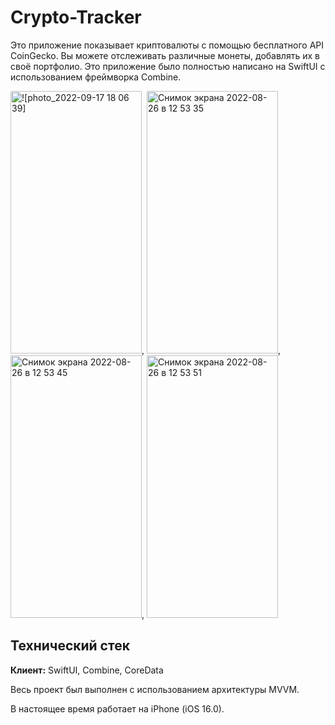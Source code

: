 # Crypto-Tracker

Это приложение показывает криптовалюты с помощью бесплатного API CoinGecko. Вы можете отслеживать различные монеты,
добавлять их в своё портфолио.
Это приложение было полностью написано на SwiftUI с использованием фреймворка Combine.



<img alt="![photo_2022-09-17 18 06 39]" src ="https://user-images.githubusercontent.com/54499958/190863743-befb4e86-9ea8-4bbe-b99a-bb2c579df1e8.jpeg" height="420" width="210">,
<img alt="Снимок экрана 2022-08-26 в 12 53 35" src="[https://user-images.githubusercontent.com/54499958/186879242-1df6215c-3b46-42fc-9604-e58b4d80c9a9.png](https://user-images.githubusercontent.com/54499958/190863958-9094c76f-c2c3-4a99-9380-32dba3487b9e.jpeg)" height="420" width="210">,
<img alt="Снимок экрана 2022-08-26 в 12 53 45" src="https://user-images.githubusercontent.com/54499958/186879260-15f2d66a-67a3-4ca9-9bd3-f4680ed6835e.png" height="420" width="210">,
<img alt="Снимок экрана 2022-08-26 в 12 53 51" src="https://user-images.githubusercontent.com/54499958/186879266-d08e76bd-6d1e-4de1-b839-0c89d86e0706.png" height="420" width="210">



## Технический стек

**Клиент:** SwiftUI, Combine, CoreData

Весь проект был выполнен с использованием архитектуры MVVM.

В настоящее время работает на iPhone (iOS 16.0).
